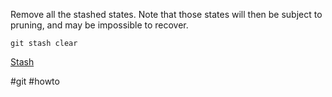 Remove all the stashed states. Note that those states will then be subject to pruning, and may be impossible to recover.

```
git stash clear
```

[Stash](Git_Stages_1Stash)

#git  #howto 
